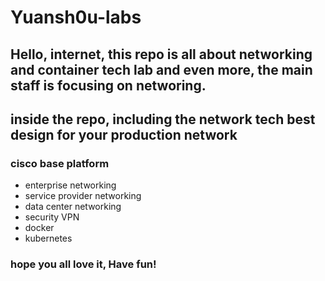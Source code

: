 # Yuansh0u-labs

## Hello, internet, this repo is all about networking and container tech lab and even more, the main staff is focusing on networing.
## inside the repo, including the network tech best design for your production network
### cisco base platform
- enterprise networking 
- service provider networking
- data center networking
- security VPN
- docker
- kubernetes
### hope you all love it, Have fun!
